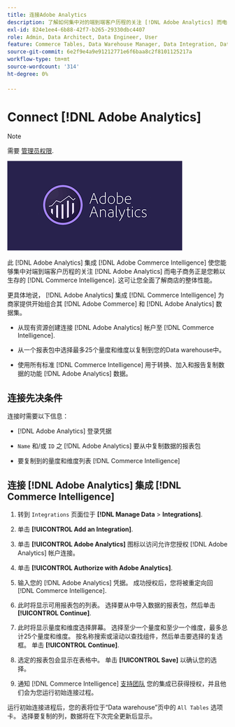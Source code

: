 ```yaml
---
title: 连接Adobe Analytics
description: 了解如何集中对的端到端客户历程的关注 [!DNL Adobe Analytics] 而电子商务正是您赖以生存的 [!DNL Commerce Intelligence].
exl-id: 824e1ee4-6b88-42f7-b265-29330dbc4407
role: Admin, Data Architect, Data Engineer, User
feature: Commerce Tables, Data Warehouse Manager, Data Integration, Data Import/Export
source-git-commit: 6e2f9e4a9e91212771e6f6baa8c2f8101125217a
workflow-type: tm+mt
source-wordcount: '314'
ht-degree: 0%

---
```


# Connect [!DNL Adobe Analytics]

>[!NOTE]
>
>需要 [管理员权限](../../../administrator/user-management/user-management.md).

![](../../../assets/adobe-analytic-slogo.png)

此 [!DNL Adobe Analytics] 集成 [!DNL Adobe Commerce Intelligence] 使您能够集中对端到端客户历程的关注 [!DNL Adobe Analytics] 而电子商务正是您赖以生存的 [!DNL Commerce Intelligence]. 这可让您全面了解商店的整体性能。

更具体地说， [!DNL Adobe Analytics] 集成 [!DNL Commerce Intelligence] 为商家提供开始组合其 [!DNL Adobe Commerce] 和 [!DNL Adobe Analytics] 数据集。

- 从现有资源创建连接 [!DNL Adobe Analytics] 帐户至 [!DNL Commerce Intelligence].

- 从一个报表包中选择最多25个量度和维度以复制到您的Data warehouse中。

- 使用所有标准 [!DNL Commerce Intelligence] 用于转换、加入和报告复制数据的功能 [!DNL Adobe Analytics] 数据。

## 连接先决条件

连接时需要以下信息：

- [!DNL Adobe Analytics] 登录凭据

- `Name` 和/或 `ID` 之 [!DNL Adobe Analytics] 要从中复制数据的报表包

- 要复制到的量度和维度列表 [!DNL Commerce Intelligence]

## 连接 [!DNL Adobe Analytics] 集成 [!DNL Commerce Intelligence]

1. 转到 `Integrations` 页面位于 **[!DNL Manage Data** > **Integrations]**.

1. 单击 **[!UICONTROL Add an Integration]**.

1. 单击 **[!UICONTROL Adobe Analytics]** 图标以访问允许您授权 [!DNL Adobe Analytics] 帐户连接。

1. 单击 **[!UICONTROL Authorize with Adobe Analytics]**.

1. 输入您的 [!DNL Adobe Analytics] 凭据。 成功授权后，您将被重定向回 [!DNL Commerce Intelligence].

1. 此时将显示可用报表包的列表。 选择要从中导入数据的报表包，然后单击 **[!UICONTROL Continue]**.

1. 此时将显示量度和维度选择屏幕。 选择至少一个量度和至少一个维度，最多总计25个量度和维度。 按名称搜索或滚动以查找组件，然后单击要选择的复选框。 单击 **[!UICONTROL Continue]**.

1. 选定的报表包会显示在表格中。 单击 **[!UICONTROL Save]** 以确认您的选择。

1. 通知 [!DNL Commerce Intelligence] [支持团队](https://experienceleague.adobe.com/docs/commerce-knowledge-base/kb/troubleshooting/miscellaneous/mbi-service-policies.html) 您的集成已获得授权，并且他们会为您运行初始连接过程。

运行初始连接进程后，您的表将位于“Data warehouse”页中的 `All Tables` 选项卡。 选择要复制的列，数据将在下次完全更新后显示。
